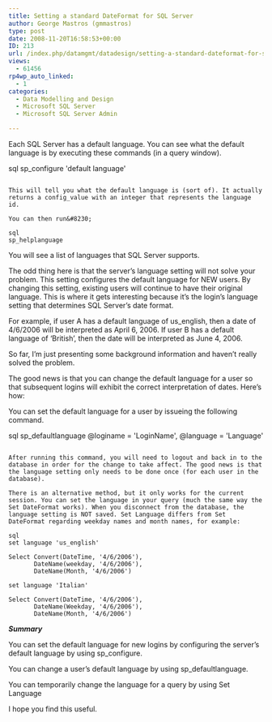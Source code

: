 ```yaml
---
title: Setting a standard DateFormat for SQL Server
author: George Mastros (gmmastros)
type: post
date: 2008-11-20T16:58:53+00:00
ID: 213
url: /index.php/datamgmt/datadesign/setting-a-standard-dateformat-for-sql-se/
views:
  - 61456
rp4wp_auto_linked:
  - 1
categories:
  - Data Modelling and Design
  - Microsoft SQL Server
  - Microsoft SQL Server Admin

---
```

Each SQL Server has a default language. You can see what the default language is by executing these commands (in a query window).

sql
sp_configure 'default language'
```

This will tell you what the default language is (sort of). It actually returns a config_value with an integer that represents the language id.

You can then run&#8230;

sql
sp_helplanguage
```

You will see a list of languages that SQL Server supports. 

The odd thing here is that the server&#8217;s language setting will not solve your problem. This setting configures the default language for NEW users. By changing this setting, existing users will continue to have their original language. This is where it gets interesting because it&#8217;s the login&#8217;s language setting that determines SQL Server&#8217;s date format.

For example, if user A has a default language of us_english, then a date of 4/6/2006 will be interpreted as April 6, 2006. If user B has a default language of &#8216;British&#8217;, then the date will be interpreted as June 4, 2006.

So far, I&#8217;m just presenting some background information and haven&#8217;t really solved the problem. 

The good news is that you can change the default language for a user so that subsequent logins will exhibit the correct interpretation of dates. Here&#8217;s how:

You can set the default language for a user by issueing the following command.

sql
sp_defaultlanguage @loginame = 'LoginName', @language = 'Language'
```

After running this command, you will need to logout and back in to the database in order for the change to take affect. The good news is that the language setting only needs to be done once (for each user in the database).

There is an alternative method, but it only works for the current session. You can set the language in your query (much the same way the Set DateFormat works). When you disconnect from the database, the language setting is NOT saved. Set Language differs from Set DateFormat regarding weekday names and month names, for example:

sql
set language 'us_english'

Select Convert(DateTime, '4/6/2006'), 
       DateName(weekday, '4/6/2006'),
       DateName(Month, '4/6/2006')

set language 'Italian'

Select Convert(DateTime, '4/6/2006'), 
       DateName(Weekday, '4/6/2006'),
       DateName(Month, '4/6/2006')
```
_**Summary**_
  
You can set the default language for new logins by configuring the server&#8217;s default language by using sp_configure.

You can change a user&#8217;s default language by using sp_defaultlanguage.

You can temporarily change the language for a query by using Set Language

I hope you find this useful.